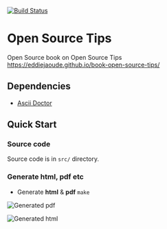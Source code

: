 [![Build Status](https://travis-ci.org/eddiejaoude/book-open-source-tips.svg?branch=master)](https://travis-ci.org/eddiejaoude/book-open-source-tips)

# Open Source Tips

Open Source book on Open Source Tips https://eddiejaoude.github.io/book-open-source-tips/

## Dependencies

* [Ascii Doctor](http://asciidoctor.org)

## Quick Start

### Source code

Source code is in `src/` directory.

### Generate html, pdf etc

* Generate **html** & **pdf** `make`

![Generated pdf](https://cloud.githubusercontent.com/assets/624760/20028256/e127f148-a345-11e6-9871-5e40a7c73edb.png)

![Generated html](https://cloud.githubusercontent.com/assets/624760/20028253/cfd770c6-a345-11e6-8552-88904ecca9dc.png)
